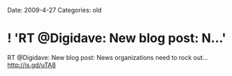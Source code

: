 Date: 2009-4-27
Categories: old

# ! 'RT @Digidave: New blog post: N...'

RT @Digidave: New blog post: News organizations need to rock out...  <a href="http://is.gd/uTA8" rel="nofollow">http://is.gd/uTA8</a>
